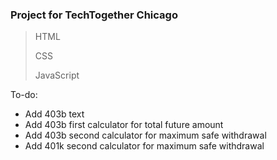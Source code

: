 ### Project for TechTogether Chicago

> HTML
> 
> CSS
>
> JavaScript

To-do:
- Add 403b text
- Add 403b first calculator for total future amount
- Add 403b second calculator for maximum safe withdrawal
- Add 401k second calculator for maximum safe withdrawal
